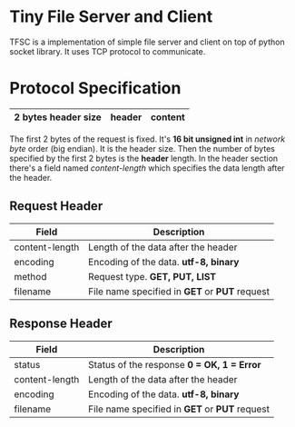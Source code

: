 # Tiny File Server and Client
TFSC is a implementation of simple file server and client on top of python socket library. It uses TCP protocol to communicate.

# Protocol Specification


| **2 bytes header size** | **header** | **content** |
|---|---|---|

The first 2 bytes of the request is fixed. It's **16 bit unsigned int** in *network byte* order (big endian). It is the header size. Then the number of bytes specified by the first 2 bytes is the **header** length. In the header section there's a field named *content-length* which specifies the data length after the header.

## Request Header
| Field | Description |
|---|---|
| content-length | Length of the data after the header |
| encoding | Encoding of the data. **utf-8, binary**|
| method | Request type. **GET, PUT, LIST**|
| filename | File name specified in **GET** or **PUT** request |

## Response Header
| Field | Description |
|---|---|
| status | Status of the response **0 = OK, 1 = Error**|
| content-length | Length of the data after the header |
| encoding | Encoding of the data. **utf-8, binary**|
| filename | File name specified in **GET** or **PUT** request |
